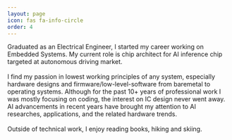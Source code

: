 ```yaml
---
layout: page
icon: fas fa-info-circle
order: 4
---
```


Graduated as an Electrical Engineer, I started my career working on Embedded Systems. My current role is chip architect for AI inference chip targeted at autonomous driving market.
\
\
I find my passion in lowest working principles of any system, especially hardware designs and firmware/low-level-software from baremetal to operating systems. Although for the past 10+ years of professional work I was mostly focusing on coding, the interest on IC design never went away. AI advancements in recent years have brought my attention to AI researches, applications, and the related hardware trends.
\
\
Outside of technical work, I enjoy reading books, hiking and skiing.
